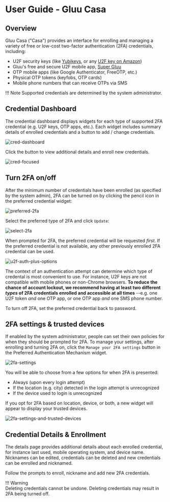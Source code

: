 # User Guide - Gluu Casa

## Overview

Gluu Casa ("Casa") provides an interface for enrolling and managing a variety of free or low-cost two-factor authentication (2FA) credentials, including:
   
- U2F security keys (like [Yubikeys](https://www.yubico.com/products/yubikey-hardware/), or any [U2F key on Amazon](https://www.amazon.com/s/ref=nb_sb_noss_2?url=search-alias%3Daps&field-keywords=u2f))   
- Gluu's free and secure U2F mobile app, [Super Gluu](https://super.gluu.org)   
- OTP mobile apps (like Google Authenticator, FreeOTP, etc.)
- Physical OTP tokens (keyfobs, OTP cards)
- Mobile phone numbers that can receive OTPs via SMS

!!! Note
    Supported credentials are determined by the system administrator.

## Credential Dashboard

The credential dashboard displays widgets for each type of supported 2FA credential (e.g. U2F keys, OTP apps, etc.). Each widget includes summary details of enrolled credentials and a button to add / change credentials.

![cred-dashboard](./img/dashboard-no-creds-enrolled.png)

Click the button to view additional details and enroll new credentials.   

![cred-focused](./img/manage-highlighted.png)


## Turn 2FA on/off

After the minimum number of credentials have been enrolled (as specified by the system admin), 2FA can be turned on by clicking the pencil icon in the preferred credential widget: 

![preferred-2fa](./img/preferred.png)

Select the preferred type of 2FA and click `Update`:

![select-2fa](./img/select-2fa.png)

When prompted for 2FA, the preferred credential will be requested _first_. If the preferred credential is not available, any other previously enrolled 2FA credential can be used. 

![u2f-auth-plus-options](./img/gluu-u2f-authentication.png) 

The context of an authentication attempt can determine which type of credental is most convenient to use. For instance, U2F keys are not compatible with mobile phones or non-Chrome browsers. **To reduce the chance of account lockout, we recommend having at least two different _types_ of 2FA credentials enrolled and accessible at all times** --e.g. one U2F token _and_ one OTP app, or one OTP app _and_ one SMS phone number. 

To turn off 2FA, set the preferred credential back to password. 

## 2FA settings & trusted devices
If enabled by the system administrator, people can set their own policies for when they should be prompted for 2FA. To manage your settings, after enrolling and turning 2FA on, click the `Manage your 2FA settings` button in the Preferred Authentication Mechanism widget. 

![2fa-settings](./img/user-facing-2fa-settings.png)

You will be able to choose from a few options for when 2FA is presented:

- Always (upon every login attempt)
- If the location (e.g. city) detected in the login attempt is unrecognized
- If the device used to login is unrecognized

If you opt for 2FA based on location, device, or both, a new widget will appear to display your trusted devices. 

![2fa-settings-and-trusted-devices](./img/2fa-settings-trusted-devices.png)

## Credential Details & Enrollment

The details page provides additional details about each enrolled credential, for instance last used, mobile operating system, and device name. Nicknames can be edited, credentials can be deleted and new credentials can be enrolled and nicknamed. 

Follow the prompts to enroll, nickname and add new 2FA credentials.

!!! Warning  
    Deleting credentials cannot be undone. Deleting credentials may result in 2FA being turned off. 
